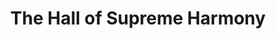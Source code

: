 ---
title: The Hall of Supreme Harmony
division: the Three Halls of the Outer Court
licence: No Licence Yet
licence-url: https://pic.baike.soso.com/ugc/baikepic2/2827/20201226202743-56128593_jpeg_750_680_50696.jpg/0
image-url: https://upload.wikimedia.org/wikipedia/commons/8/82/The_Hall_of_Supreme_Harmony.jpg
time: Ming dynasty & Qing dynasty
para: Height 30 metres (98 ft), Floor area 2,377 m²
intro: The Hall of Supreme Harmony (Chinese:太和殿) is the largest hall within the Forbidden City in Beijing, China. It is located at its central axis, behind the Gate of Supreme Harmony. Built above three levels of marble stone base, and surrounded by bronze incense burners, the Hall of Supreme Harmony is one of the largest wooden structures within China. It was the location where the emperors of the Ming and Qing dynasties hosted their enthronement and wedding ceremonies. The name of the Hall was changed several times throughout the past few centuries, from its initial Fengtian Dian (奉天殿), later to Huangji Dian (皇极殿) in 1562 and to the current one by the Shunzhi Emperor of the Qing dynasty in 1645.
intro2: 24 emperors of the Ming and Qing dynasties held grand ceremonies in The Hall of Supreme Harmony, such as the Emperor's accession to the throne, the Emperor's wedding, the installation of the Empress and the appointment of generals to the army. In addition to the three major annual festivals of the Emperor's Birthday, New Year's Day and the Winter Solstice, where the Emperor received congratulations from civil and military officials and gave feasts to princes and ministers.
tags: test, test2, test3
layout: exhibit
---